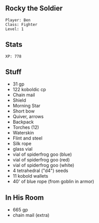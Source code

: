 
## Rocky the Soldier

    Player: Ben
    Class: Fighter
    Level: 1

## Stats

    XP: 778

## Stuff

* 31 gp
* 122 koboldic cp
* Chain mail
* Shield
* Morning Star
* Short bow
* Quiver, arrows
* Backpack
* Torches (12)
* Waterskin
* Flint and steel
* Silk rope
* glass vial
* vial of spiderfrog goo (blue)
* vial of spiderfrog goo (red)
* vial of spiderfrog goo (white)
* 4 tetrahedral ("d4") seeds
* 11 kobold wallets
* 40' of blue rope (from goblin in armor)

## In His Room

* 665 gp
* chain mail (extra)
